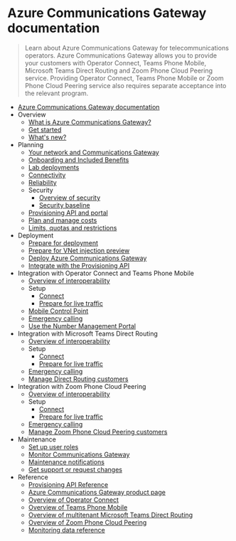 # Azure Communications Gateway documentation
> Learn about Azure Communications Gateway for telecommunications operators. Azure Communications Gateway allows you to provide your customers with Operator Connect, Teams Phone Mobile, Microsoft Teams Direct Routing and Zoom Phone Cloud Peering service. Providing Operator Connect, Teams Phone Mobile or Zoom Phone Cloud Peering service also requires separate acceptance into the relevant program.
  - [Azure Communications Gateway documentation](https://learn.microsoft.com/en-us/azure/communications-gateway/)
  - Overview
    - [What is Azure Communications Gateway?](https://learn.microsoft.com/en-us/azure/communications-gateway/overview)
    - [Get started](https://learn.microsoft.com/en-us/azure/communications-gateway/get-started)
    - [What's new?](https://learn.microsoft.com/en-us/azure/communications-gateway/whats-new)
  - Planning
    - [Your network and Communications Gateway](https://learn.microsoft.com/en-us/azure/communications-gateway/role-in-network)
    - [Onboarding and Included Benefits](https://learn.microsoft.com/en-us/azure/communications-gateway/onboarding)
    - [Lab deployments](https://learn.microsoft.com/en-us/azure/communications-gateway/lab)
    - [Connectivity](https://learn.microsoft.com/en-us/azure/communications-gateway/connectivity)
    - [Reliability](https://learn.microsoft.com/en-us/azure/communications-gateway/reliability-communications-gateway)
    - Security
      - [Overview of security](https://learn.microsoft.com/en-us/azure/communications-gateway/security)
      - [Security baseline](https://learn.microsoft.com/security/benchmark/azure/baselines/azure-communications-gateway-security-baseline?toc=/azure/communications-gateway/toc.json&bc=/azure/communications-gateway/breadcrumb/toc.json)
    - [Provisioning API and portal](https://learn.microsoft.com/en-us/azure/communications-gateway/provisioning-platform)
    - [Plan and manage costs](https://learn.microsoft.com/en-us/azure/communications-gateway/plan-and-manage-costs)
    - [Limits, quotas and restrictions](https://learn.microsoft.com/en-us/azure/communications-gateway/limits)
  - Deployment
    - [Prepare for deployment](https://learn.microsoft.com/en-us/azure/communications-gateway/prepare-to-deploy)
    - [Prepare for VNet injection preview](https://learn.microsoft.com/en-us/azure/communications-gateway/prepare-for-vnet-injection)
    - [Deploy Azure Communications Gateway](https://learn.microsoft.com/en-us/azure/communications-gateway/deploy)
    - [Integrate with the Provisioning API](https://learn.microsoft.com/en-us/azure/communications-gateway/integrate-with-provisioning-api)
  - Integration with Operator Connect and Teams Phone Mobile
    - [Overview of interoperability](https://learn.microsoft.com/en-us/azure/communications-gateway/interoperability-operator-connect)
    - Setup
      - [Connect](https://learn.microsoft.com/en-us/azure/communications-gateway/connect-operator-connect)
      - [Prepare for live traffic](https://learn.microsoft.com/en-us/azure/communications-gateway/prepare-for-live-traffic-operator-connect)
    - [Mobile Control Point](https://learn.microsoft.com/en-us/azure/communications-gateway/mobile-control-point)
    - [Emergency calling](https://learn.microsoft.com/en-us/azure/communications-gateway/emergency-calls-operator-connect)
    - [Use the Number Management Portal](https://learn.microsoft.com/en-us/azure/communications-gateway/manage-enterprise-operator-connect)
  - Integration with Microsoft Teams Direct Routing
    - [Overview of interoperability](https://learn.microsoft.com/en-us/azure/communications-gateway/interoperability-teams-direct-routing)
    - Setup
      - [Connect](https://learn.microsoft.com/en-us/azure/communications-gateway/connect-teams-direct-routing)
      - [Prepare for live traffic](https://learn.microsoft.com/en-us/azure/communications-gateway/prepare-for-live-traffic-teams-direct-routing)
    - [Emergency calling](https://learn.microsoft.com/en-us/azure/communications-gateway/emergency-calls-teams-direct-routing)
    - [Manage Direct Routing customers](https://learn.microsoft.com/en-us/azure/communications-gateway/manage-enterprise-teams-direct-routing)
  - Integration with Zoom Phone Cloud Peering
    - [Overview of interoperability](https://learn.microsoft.com/en-us/azure/communications-gateway/interoperability-zoom)
    - Setup
      - [Connect](https://learn.microsoft.com/en-us/azure/communications-gateway/connect-zoom)
      - [Prepare for live traffic](https://learn.microsoft.com/en-us/azure/communications-gateway/prepare-for-live-traffic-zoom)
    - [Emergency calling](https://learn.microsoft.com/en-us/azure/communications-gateway/emergency-calls-zoom)
    - [Manage Zoom Phone Cloud Peering customers](https://learn.microsoft.com/en-us/azure/communications-gateway/manage-enterprise-zoom)
  - Maintenance
    - [Set up user roles](https://learn.microsoft.com/en-us/azure/communications-gateway/provision-user-roles)
    - [Monitor Communications Gateway](https://learn.microsoft.com/en-us/azure/communications-gateway/monitor-azure-communications-gateway)
    - [Maintenance notifications](https://learn.microsoft.com/en-us/azure/communications-gateway/maintenance-notifications)
    - [Get support or request changes](https://learn.microsoft.com/en-us/azure/communications-gateway/request-changes)
  - Reference
    - [Provisioning API Reference](https://learn.microsoft.com/rest/api/voiceservices)
    - [Azure Communications Gateway product page](https://azure.microsoft.com/products/communications-gateway)
    - [Overview of Operator Connect](https://cloudpartners.transform.microsoft.com/practices/microsoft-365-for-operators/connect)
    - [Overview of Teams Phone Mobile](https://cloudpartners.transform.microsoft.com/practices/microsoft-365-for-operators/teams-phone-mobile)
    - [Overview of multitenant Microsoft Teams Direct Routing](https://learn.microsoft.com/microsoftteams/direct-routing-sbc-multiple-tenants)
    - [Overview of Zoom Phone Cloud Peering](https://partner.zoom.us/partner-type/cloud-peering/)
    - [Monitoring data reference](https://learn.microsoft.com/en-us/azure/communications-gateway/monitoring-azure-communications-gateway-data-reference)
